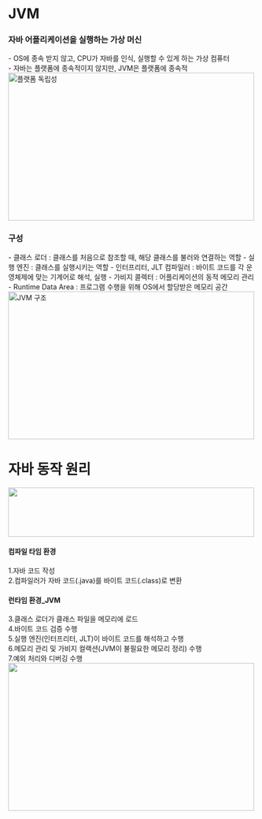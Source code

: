 <h1>JVM </h1>


<h3>자바 어플리케이션을 실행하는 가상 머신
</h3>
- OS에 종속 받지 않고, CPU가 자바를 인식, 실행할 수 있게 하는 가상 컴퓨터 <br>
- 자바는 플랫폼에 종속적이지 않지만, JVM은 플랫폼에 종속적 <br>
<img src=https://blog.kakaocdn.net/dn/56cSc/btruTEtjRXJ/r1JNTkEuEeY8cSKtqcXCRK/img.png width="500" height="300" alt="플랫폼 독립성">

<h3>구성
</h3>
- 클래스 로더 : 클래스를 처음으로 참조할 때, 해당 클래스를 불러와 연결하는 역할
- 실행 엔진 : 클래스를 실행시키는 역할
  - 인터프리터, JLT 컴파일러 : 바이트 코드를 각 운영체제에 맞는 기계어로 해석, 실행
  - 가비지 콜렉터 : 어플리케이션의 동적 메모리 관리
- Runtime Data Area : 프로그램 수행을 위해 OS에서 할당받은 메모리 공간 <br>
<img height="300" src="https://search.pstatic.net/common/?src=http%3A%2F%2Fblogfiles.naver.net%2F20160902_165%2Fkksssii_1472791480904OzwlL_PNG%2Fjvm1.png&amp;amp;type=sc960_832" title="JVM 구조" width="500"/>



<h1> 자바 동작 원리 </h1>

<img src="https://img1.daumcdn.net/thumb/R1280x0/?scode=mtistory2&fname=https%3A%2F%2Fblog.kakaocdn.net%2Fdn%2F0kg24%2Fbtq4YOOQH4J%2FEF2ISOpkYA36a1flwtLEmK%2Fimg.png" width="500" height="100" alt="" title="자바 작동 과정">
<br>
<h4>컴파일 타임 환경
</h4>
1.자바 코드 작성 <br>
2.컴파일러가 자바 코드(.java)를 바이트 코드(.class)로 변환 <br>

<h4>런타임 환경_JVM
</h4>
3.클래스 로더가 클래스 파일을 메모리에 로드 <br>
4.바이트 코드 검증 수행 <br>
5.실행 엔진(인터프리터, JLT)이 바이트 코드를 해석하고 수행 <br>
6.메모리 관리 및 가비지 컬랙션(JVM이 불필요한 메모리 정리) 수행 <br>
7.예외 처리와 디버깅 수행 <br>
<img src="https://blog.kakaocdn.net/dn/bXdEIg/btru3sF159q/aS1KNKZS4xGeQTnRnZuoy1/img.png" width="500" height="300" alt="" title="자바 동작 원리">
